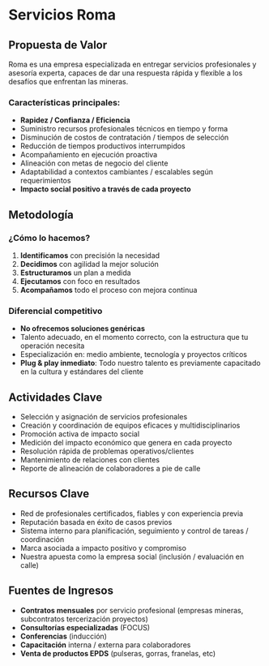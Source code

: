 # Servicios Roma

## Propuesta de Valor

Roma es una empresa especializada en entregar servicios profesionales y asesoría experta, capaces de dar una respuesta rápida y flexible a los desafíos que enfrentan las mineras.

### Características principales:
- **Rapidez / Confianza / Eficiencia**
- Suministro recursos profesionales técnicos en tiempo y forma
- Disminución de costos de contratación / tiempos de selección
- Reducción de tiempos productivos interrumpidos
- Acompañamiento en ejecución proactiva
- Alineación con metas de negocio del cliente
- Adaptabilidad a contextos cambiantes / escalables según requerimientos
- **Impacto social positivo a través de cada proyecto**

## Metodología

### ¿Cómo lo hacemos?

1. **Identificamos** con precisión la necesidad
2. **Decidimos** con agilidad la mejor solución
3. **Estructuramos** un plan a medida
4. **Ejecutamos** con foco en resultados
5. **Acompañamos** todo el proceso con mejora continua

### Diferencial competitivo

- **No ofrecemos soluciones genéricas**
- Talento adecuado, en el momento correcto, con la estructura que tu operación necesita
- Especialización en: medio ambiente, tecnología y proyectos críticos
- **Plug & play inmediato**: Todo nuestro talento es previamente capacitado en la cultura y estándares del cliente

## Actividades Clave

- Selección y asignación de servicios profesionales
- Creación y coordinación de equipos eficaces y multidisciplinarios
- Promoción activa de impacto social
- Medición del impacto económico que genera en cada proyecto
- Resolución rápida de problemas operativos/clientes
- Mantenimiento de relaciones con clientes
- Reporte de alineación de colaboradores a pie de calle

## Recursos Clave

- Red de profesionales certificados, fiables y con experiencia previa
- Reputación basada en éxito de casos previos
- Sistema interno para planificación, seguimiento y control de tareas / coordinación
- Marca asociada a impacto positivo y compromiso
- Nuestra apuesta como la empresa social (inclusión / evaluación en calle)

## Fuentes de Ingresos

- **Contratos mensuales** por servicio profesional (empresas mineras, subcontratos tercerización proyectos)
- **Consultorías especializadas** (FOCUS)
- **Conferencias** (inducción)
- **Capacitación** interna / externa para colaboradores
- **Venta de productos EPDS** (pulseras, gorras, franelas, etc)